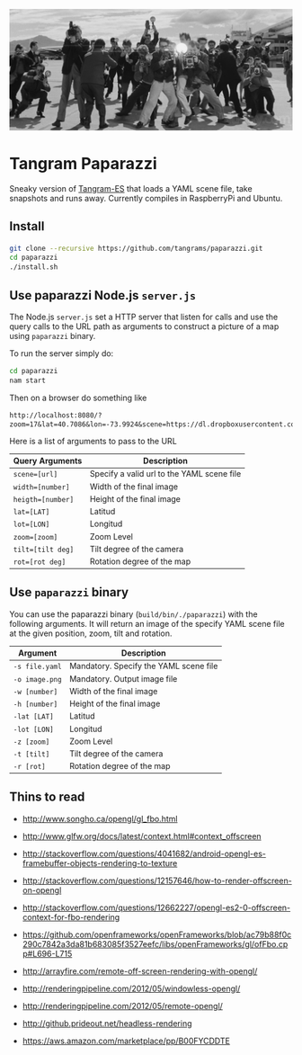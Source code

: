 ![](imgs/5846.jpg)

# Tangram Paparazzi

Sneaky version of [Tangram-ES](https://github.com/tangrams/tangram-es) that loads a YAML scene file, take snapshots and runs away. Currently compiles in RaspberryPi and Ubuntu.

## Install

```bash
git clone --recursive https://github.com/tangrams/paparazzi.git
cd paparazzi
./install.sh
```

## Use paparazzi Node.js `server.js`

The Node.js `server.js` set a HTTP server that listen for calls and use the query calls to the URL path as arguments to construct a picture of a map using `paparazzi` binary.

To run the server simply do:

```bash
cd paparazzi
nam start
```

Then on a browser do something like

```
http://localhost:8080/?zoom=17&lat=40.7086&lon=-73.9924&scene=https://dl.dropboxusercontent.com/u/335522/openframe/tangram/blueprint.yaml
```

Here is a list of arguments to pass to the URL

| Query Arguments   | Description                                |
|-------------------|------------------------------------------|
| `scene=[url]`   | Specify a valid url to the YAML scene file |
| `width=[number]`  | Width of the final image |
| `heigth=[number]` | Height of the final image |
| `lat=[LAT]`       | Latitud    |
| `lot=[LON]`       | Longitud |
| `zoom=[zoom]`     | Zoom Level |
| `tilt=[tilt deg]` | Tilt degree of the camera |
| `rot=[rot deg]`   | Rotation degree of the map |

## Use `paparazzi` binary

You can use the paparazzi binary (`build/bin/./paparazzi`) with the following arguments. It will return an image of the specify YAML scene file at the given position, zoom, tilt and rotation.

| Argument       | Description                                |
|----------------|--------------------------------------------|
| `-s file.yaml` | Mandatory. Specify the YAML scene file |
| `-o image.png` | Mandatory. Output image file |
| `-w [number]`  | Width of the final image |
| `-h [number]`  | Height of the final image |
| `-lat [LAT]`	 | Latitud	  |
| `-lot [LON]`   | Longitud |
| `-z [zoom]`    | Zoom Level |
| `-t [tilt]`    | Tilt degree of the camera |
| `-r [rot]`     | Rotation degree of the map |


## Thins to read

- http://www.songho.ca/opengl/gl_fbo.html
- http://www.glfw.org/docs/latest/context.html#context_offscreen
- http://stackoverflow.com/questions/4041682/android-opengl-es-framebuffer-objects-rendering-to-texture
- http://stackoverflow.com/questions/12157646/how-to-render-offscreen-on-opengl
- http://stackoverflow.com/questions/12662227/opengl-es2-0-offscreen-context-for-fbo-rendering
- https://github.com/openframeworks/openFrameworks/blob/ac79b88f0c290c7842a3da81b683085f3527eefc/libs/openFrameworks/gl/ofFbo.cpp#L696-L715

- http://arrayfire.com/remote-off-screen-rendering-with-opengl/
- http://renderingpipeline.com/2012/05/windowless-opengl/
- http://renderingpipeline.com/2012/05/remote-opengl/
- http://github.prideout.net/headless-rendering
- https://aws.amazon.com/marketplace/pp/B00FYCDDTE
